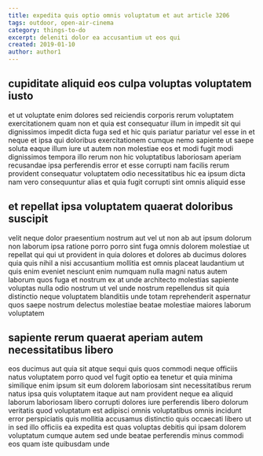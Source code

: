 ```yaml
---
title: expedita quis optio omnis voluptatum et aut article 3206
tags: outdoor, open-air-cinema
category: things-to-do
excerpt: deleniti dolor ea accusantium ut eos qui
created: 2019-01-10
author: author1
---
```


## cupiditate aliquid eos culpa voluptas voluptatem iusto

et ut voluptate enim dolores sed reiciendis corporis rerum voluptatem exercitationem quam non et quia est consequatur illum in impedit sit qui dignissimos impedit dicta fuga sed et hic quis pariatur pariatur vel esse in et neque et ipsa qui doloribus exercitationem cumque nemo sapiente ut saepe soluta eaque illum iure ut autem non molestiae eos et modi fugit modi dignissimos tempora illo rerum non hic voluptatibus laboriosam aperiam recusandae ipsa perferendis error et esse corrupti nam facilis rerum provident consequatur voluptatem odio necessitatibus hic ea ipsum dicta nam vero consequuntur alias et quia fugit corrupti sint omnis aliquid esse

## et repellat ipsa voluptatem quaerat doloribus suscipit

velit neque dolor praesentium nostrum aut vel ut non ab aut ipsum dolorum non laborum ipsa ratione porro porro sint fuga omnis dolorem molestiae ut repellat qui qui ut provident in quia dolores et dolores ab ducimus dolores quia quis nihil a nisi accusantium mollitia est omnis placeat laudantium ut quis enim eveniet nesciunt enim numquam nulla magni natus autem laborum quos fuga et nostrum ex at unde architecto molestias sapiente voluptas nulla odio nostrum ut vel unde nostrum repellendus sit quia distinctio neque voluptatem blanditiis unde totam reprehenderit aspernatur quos saepe nostrum delectus molestiae beatae molestiae maiores laborum voluptatem

## sapiente rerum quaerat aperiam autem necessitatibus libero

eos ducimus aut quia sit atque sequi quis quos commodi neque officiis natus voluptatem porro quod vel fugit optio ea tenetur et quia minima similique enim ipsum sit eum dolorem laboriosam sint necessitatibus rerum natus ipsa quis voluptatem itaque aut nam provident neque ea aliquid laborum laboriosam libero corrupti dolores iure perferendis libero dolorum veritatis quod voluptatum est adipisci omnis voluptatibus omnis incidunt error perspiciatis quis mollitia accusamus distinctio quis occaecati libero ut in sed illo officiis ea expedita est quas voluptas debitis qui ipsam dolorem voluptatum cumque autem sed unde beatae perferendis minus commodi eos quam iste quibusdam unde
